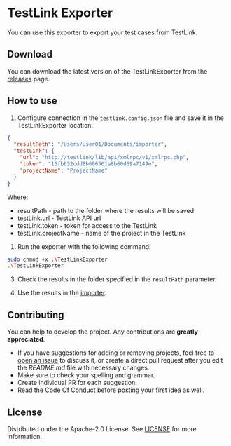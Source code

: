 # TestLink Exporter

You can use this exporter to export your test cases from TestLink.

## Download

You can download the latest version of the TestLinkExporter from the [releases](https://github.com/testit-tms/migrators/releases/latest) page.

## How to use

1. Configure connection in the `testlink.config.json` file and save it in the TestLinkExporter location.

```json
{
  "resultPath": "/Users/user01/Documents/importer",
  "testLink": {
    "url": "http://testlink/lib/api/xmlrpc/v1/xmlrpc.php",
    "token": "15fb632cdd8b606561a8b60d69a7149e",
    "projectName": "ProjectName"
  }
}
```

Where:

- resultPath - path to the folder where the results will be saved
- testLink.url - TestLink API url
- testLink.token - token for access to the TestLink
- testLink.projectName - name of the project in the TestLink

1. Run the exporter with the following command:

```bash
sudo chmod +x .\TestLinkExporter
.\TestLinkExporter
```

3. Check the results in the folder specified in the `resultPath` parameter.

4. Use the results in the [importer](https://github.com/testit-tms/migrators/tree/main/Migrators/Importer/Readme.md).

## Contributing

You can help to develop the project. Any contributions are **greatly appreciated**.

- If you have suggestions for adding or removing projects, feel free
  to [open an issue](https://github.com/testit-tms/migrators/issues/new) to discuss it, or create a direct pull
  request after you edit the *README.md* file with necessary changes.
- Make sure to check your spelling and grammar.
- Create individual PR for each suggestion.
- Read the [Code Of Conduct](https://github.com/testit-tms/migrators/blob/main/CODE_OF_CONDUCT.md) before posting
  your first idea as well.

## License

Distributed under the Apache-2.0 License.
See [LICENSE](https://github.com/testit-tms/migrators/blob/main/LICENSE) for more information.
